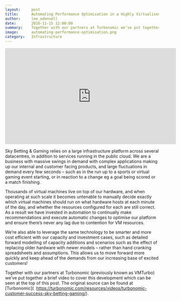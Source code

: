 ```yaml
---
layout:     post
title:      Automating Performance Optimisation in a Highly Virtualised Infrastructure Platform
author:     lee_odonnell
date:       2016-11-15 12:00:00
summary:    Together with our partners at Turbonomic we’ve put together a video about how we optimise our highly virtualised platform.
image:      automating-performance-optimisation.png
category:   Infrastructure
---
```


<center><iframe width="560" height="315" src="https://www.youtube.com/embed/d8DvKQe7AWg" frameborder="0" allowfullscreen></iframe></center>

Sky Betting & Gaming relies on a large infrastructure platform across several datacentres, in addition to services running in the public cloud. We are a business with massive swings in demand with complex applications making up our internal and customer facing products, and large fluctuations in demand every few seconds – such as in the run up to a sports or virtual gaming event starting, or in reaction to a change eg a goal being scored or a match finishing.


Thousands of virtual machines live on top of our hardware, and when operating at such scale it becomes untenable to manually decide exactly which virtual machines should run on what hardware hosts at each minute of the day, and whether the resources configured for each are still correct. As a result we have invested in automation to continually make recommendations and execute automatic changes to optimise our platform and ensure there’s never any lag due to contention for VM resources.


We’re also able to leverage the same technology to be smarter and more cost efficient with our capacity and investment cases, such as detailed forward modelling of capacity additions and scenarios such as the effect of replacing older hardware with newer models – rather than hand cranking spreadsheets and assumptions. This allows us to move forward more quickly and keep ahead of the demands from our increasing base of excited customers!


Together with our partners at Turbonomic (previously known as VMTurbo) we’ve put together a brief video to cover this development which can be seen at the top of this post. The original source can be found at [Turbonomic]( 
https://turbonomic.com/resources/videos/turbonomic-customer-success-sky-betting-gaming/).
